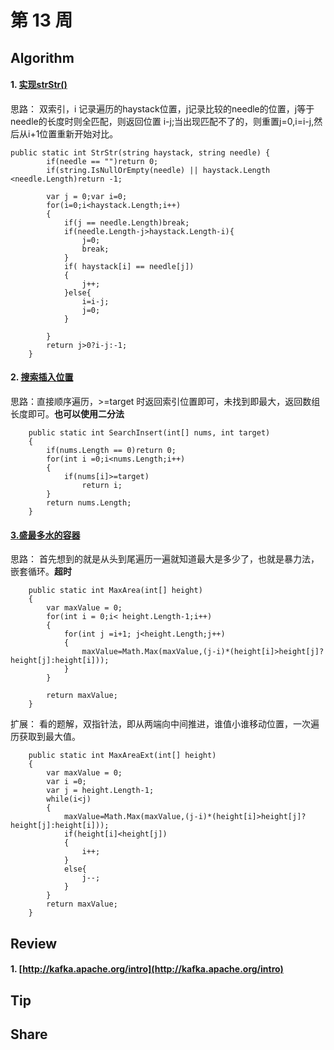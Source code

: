 # 第 13 周 

## Algorithm

#### 1. [实现strStr()](https://leetcode-cn.com/problems/implement-strstr/)

思路： 双索引，i 记录遍历的haystack位置，j记录比较的needle的位置，j等于needle的长度时则全匹配，则返回位置 i-j;当出现匹配不了的，则重置j=0,i=i-j,然后从i+1位置重新开始对比。


    public static int StrStr(string haystack, string needle) {
            if(needle == "")return 0;
            if(string.IsNullOrEmpty(needle) || haystack.Length <needle.Length)return -1;

            var j = 0;var i=0;
            for(i=0;i<haystack.Length;i++)
            {
                if(j == needle.Length)break;
                if(needle.Length-j>haystack.Length-i){
                    j=0;
                    break;
                }
                if( haystack[i] == needle[j])
                {
                    j++;
                }else{
                    i=i-j;
                    j=0;
                }
                
            }
            return j>0?i-j:-1;
        }

#### 2. [搜索插入位置](https://leetcode-cn.com/problems/search-insert-position/)

思路：直接顺序遍历，>=target 时返回索引位置即可，未找到即最大，返回数组长度即可。**也可以使用二分法**

        public static int SearchInsert(int[] nums, int target)
        {
            if(nums.Length == 0)return 0;
            for(int i =0;i<nums.Length;i++)
            {
                if(nums[i]>=target)
                    return i;
            }
            return nums.Length;
        }

#### [3.盛最多水的容器](https://leetcode-cn.com/problems/container-with-most-water/)

思路： 首先想到的就是从头到尾遍历一遍就知道最大是多少了，也就是暴力法，嵌套循环。**超时**

        public static int MaxArea(int[] height)
        {
            var maxValue = 0;
            for(int i = 0;i< height.Length-1;i++)
            {
                for(int j =i+1; j<height.Length;j++)
                {
                    maxValue=Math.Max(maxValue,(j-i)*(height[i]>height[j]?height[j]:height[i]));
                }
            }

            return maxValue;
        }        

扩展： 看的题解，双指针法，即从两端向中间推进，谁值小谁移动位置，一次遍历获取到最大值。

        public static int MaxAreaExt(int[] height)
        {
            var maxValue = 0;
            var i =0;
            var j = height.Length-1;
            while(i<j)
            {
                maxValue=Math.Max(maxValue,(j-i)*(height[i]>height[j]?height[j]:height[i]));
                if(height[i]<height[j])
                {
                    i++;
                }
                else{
                    j--;
                }
            }
            return maxValue;
        }
    

## Review

#### 1. [http://kafka.apache.org/intro](http://kafka.apache.org/intro)



## Tip


## Share

